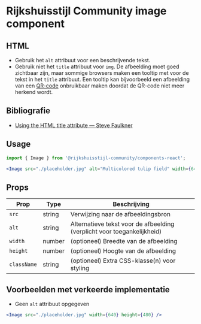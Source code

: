 <!-- @license CC0-1.0 -->

# Rijkshuisstijl Community image component

## HTML

- Gebruik het `alt` attribuut voor een beschrijvende tekst.
- Gebruik niet het `title` attribuut voor `img`. De afbeelding moet goed zichtbaar zijn, maar sommige browsers maken een tooltip met voor de tekst in het `title` attribuut. Een tooltip kan bijvoorbeeld een afbeelding van een [QR-code](https://en.wikipedia.org/wiki/QR_code) onbruikbaar maken doordat de QR-code niet meer herkend wordt.

## Bibliografie

- [Using the HTML title attribute — Steve Faulkner](https://www.tpgi.com/using-the-html-title-attribute-updated/)

## Usage

```jsx
import { Image } from '@rijkshuisstijl-community/components-react';

<Image src="./placeholder.jpg" alt="Multicolored tulip field" width={640} height={763} />;
```

## Props

| Prop        | Type   | Beschrijving                                                            |
| ----------- | ------ | ----------------------------------------------------------------------- |
| `src`       | string | Verwijzing naar de afbeeldingsbron                                      |
| `alt`       | string | Alternatieve tekst voor de afbeelding (verplicht voor toegankelijkheid) |
| `width`     | number | (optioneel) Breedte van de afbeelding                                   |
| `height`    | number | (optioneel) Hoogte van de afbeelding                                    |
| `className` | string | (optioneel) Extra CSS-klasse(n) voor styling                            |

## Voorbeelden met verkeerde implementatie

- Geen `alt` attribuut opgegeven

```jsx
<Image src="./placeholder.jpg" width={640} height={480} />
```
